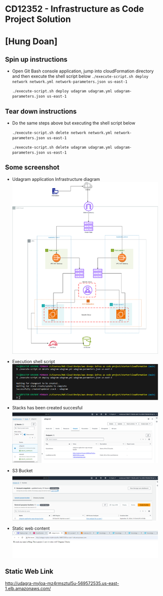 # CD12352 - Infrastructure as Code Project Solution
# [Hung Doan]

## Spin up instructions
* Open Git Bash console application, jump into cloudFormation directory and then execute the shell script below
  `./execute-script.sh deploy network network.yml network-parameters.json us-east-1`

  `./execute-script.sh deploy udagram udagram.yml udagram-parameters.json us-east-1`

## Tear down instructions
* Do the same steps above but executing the shell script below

  `./execute-script.sh delete network network.yml network-parameters.json us-east-1`

  `./execute-script.sh delete udagram udagram.yml udagram-parameters.json us-east-1`

## Some screenshot
* Udagram application Infrastructure diagram
![](./images/udagram-diagram.png)

* Execution shell script
![](./images/execute-yml.png)

* Stacks has been created succesful
![](./images/udagram-stacks.png)

* S3 Bucket
![](./images/s3-bucket.png)

* Static web content
![](./images/static-web.png)

## Static Web Link
http://udagra-myloa-mz4rmsztul5u-569572535.us-east-1.elb.amazonaws.com/
